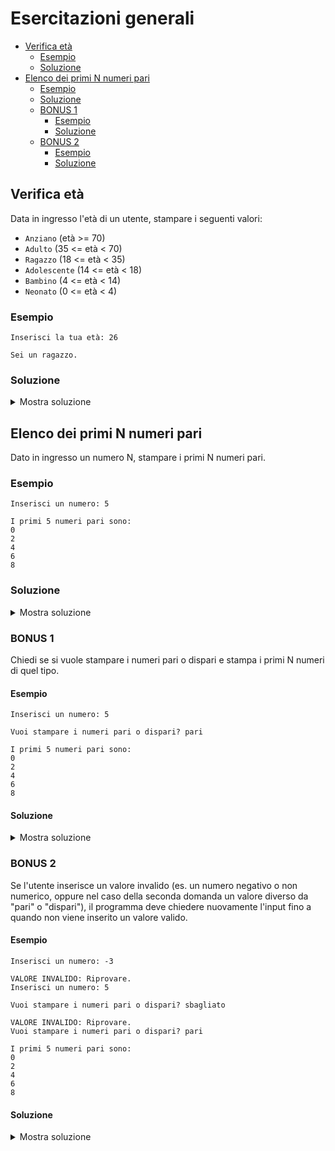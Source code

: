 <!-- omit from toc -->
# Esercitazioni generali

- [Verifica età](#verifica-età)
  - [Esempio](#esempio)
  - [Soluzione](#soluzione)
- [Elenco dei primi N numeri pari](#elenco-dei-primi-n-numeri-pari)
  - [Esempio](#esempio-1)
  - [Soluzione](#soluzione-1)
  - [BONUS 1](#bonus-1)
    - [Esempio](#esempio-2)
    - [Soluzione](#soluzione-2)
  - [BONUS 2](#bonus-2)
    - [Esempio](#esempio-3)
    - [Soluzione](#soluzione-3)

## Verifica età

Data in ingresso l'età di un utente, stampare i seguenti valori:
- `Anziano` (età >= 70)
- `Adulto` (35 <= età < 70)
- `Ragazzo` (18 <= età < 35)
- `Adolescente` (14 <= età < 18)
- `Bambino` (4 <= età < 14)
- `Neonato` (0 <= età < 4)

### Esempio

```text
Inserisci la tua età: 26

Sei un ragazzo.
```

### Soluzione

<details>
<summary>Mostra soluzione</summary>

```python
age = int(input("Inserisci la tua età: "))
if age >= 70:
    print("Sei un anziano.")
elif age >= 35:
    print("Sei un adulto.")
elif age >= 18:
    print("Sei un ragazzo.")
elif age >= 14:
    print("Sei un adolescente.")
elif age >= 4:
    print("Sei un bambino.")
else:
    print("Sei un neonato.")
```
</details>

## Elenco dei primi N numeri pari

Dato in ingresso un numero N, stampare i primi N numeri pari.

### Esempio

```text
Inserisci un numero: 5

I primi 5 numeri pari sono:
0
2
4
6
8
```

### Soluzione

<details>
<summary>Mostra soluzione</summary>

```python
n = int(input("Inserisci un numero: "))
print(f"I primi {n} numeri pari sono:")

def is_even(num):
    return num % 2 == 0

even_numbers = [i for i in range(n * 2) if is_even(i)]
for number in even_numbers[:n]:
    print(number)
```

</details>

### BONUS 1

Chiedi se si vuole stampare i numeri pari o dispari e stampa i primi N numeri di quel tipo.

#### Esempio

```text
Inserisci un numero: 5

Vuoi stampare i numeri pari o dispari? pari

I primi 5 numeri pari sono:
0
2
4
6
8
```

#### Soluzione

<details>
<summary>Mostra soluzione</summary>

```python
import sys

n = int(input("Inserisci un numero: "))

def is_even(num):
    return num % 2 == 0

choice = input("Vuoi stampare i numeri pari o dispari? ").strip().lower()
if choice == "pari":
    numbers = [i for i in range(n * 2) if is_even(i)]
elif choice == "dispari":
    numbers = [i for i in range(n * 2) if not is_even(i)]
else:
    print("VALORE INVALIDO: Riprovare.")
    sys.exit()

print(f"I primi {n} numeri {choice} sono:")
for number in numbers[:n]:
    print(number)
```

</details>

### BONUS 2

Se l'utente inserisce un valore invalido (es. un numero negativo o non numerico, oppure nel caso della seconda domanda un valore diverso da "pari" o "dispari"), il programma deve chiedere nuovamente l'input fino a quando non viene inserito un valore valido.

#### Esempio

```text
Inserisci un numero: -3

VALORE INVALIDO: Riprovare.
Inserisci un numero: 5

Vuoi stampare i numeri pari o dispari? sbagliato

VALORE INVALIDO: Riprovare.
Vuoi stampare i numeri pari o dispari? pari

I primi 5 numeri pari sono:
0
2
4
6
8
```

#### Soluzione

<details>
<summary>Mostra soluzione</summary>

```python
def is_even(num):
    return num % 2 == 0

n = -1
while n <= 0:
    try:
        # Se l'input non è un numero intero, `int` solleva un'eccezione `ValueError`
        n = int(input("Inserisci un numero: "))

        # Forziamo un'eccezione se il numero è minore o uguale a zero
        if n <= 0:
            raise ValueError("Il numero deve essere maggiore di zero.")
    except ValueError:
        print("")
        print("VALORE NON VALIDO: Inserisci un numero intero.")

print("")
choice = ""
while choice not in ["pari", "dispari"]:
    choice = input("Vuoi stampare i numeri pari o dispari? ").strip().lower()
    if choice not in ["pari", "dispari"]:
        print("")
        print("VALORE INVALIDO: Riprovare.")
        continue

if choice == "pari":
    numbers = [i for i in range(n * 2) if is_even(i)]
else:
    numbers = [i for i in range(n * 2) if not is_even(i)]

print(f"I primi {n} numeri {choice} sono:")
for number in numbers[:n]:
    print(number)
```